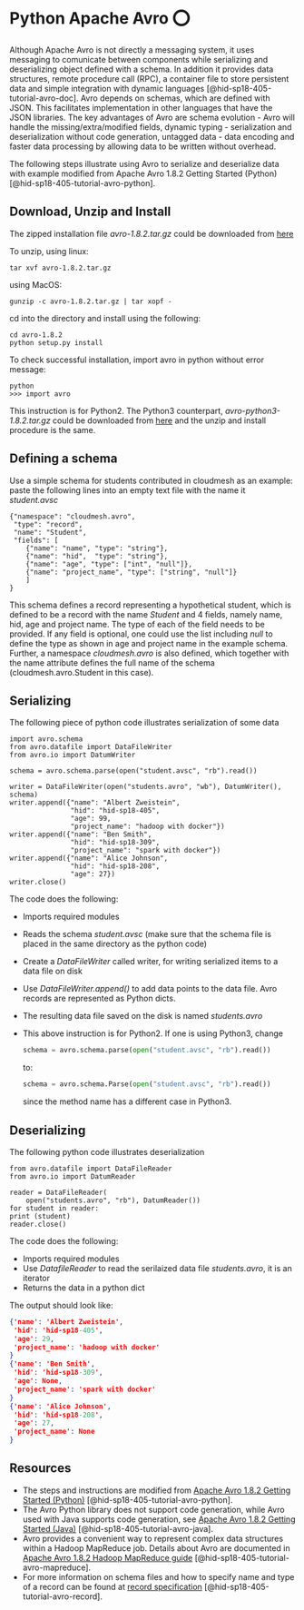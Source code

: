 # Python Apache Avro :o:

Although Apache Avro is not directly a messaging system, it uses
messaging to comunicate between components while serializing and
deserializing object defined with a schema. In addition it provides
data structures, remote procedure call (RPC), a container file to
store persistent data and simple integration with dynamic languages
[@hid-sp18-405-tutorial-avro-doc]. Avro depends on schemas, which are
defined with JSON. This facilitates implementation in other languages
that have the JSON libraries. The key advantages of Avro are schema
evolution - Avro will handle the missing/extra/modified fields,
dynamic typing - serialization and deserialization without code
generation, untagged data - data encoding and faster data processing
by allowing data to be written without overhead.

The following steps illustrate using Avro to serialize and deserialize
data with example modified from Apache Avro 1.8.2 Getting Started
(Python) [@hid-sp18-405-tutorial-avro-python].

## Download, Unzip and Install

The zipped installation file *avro-1.8.2.tar.gz* could be downloaded
from
[here](<http://mirrors.ocf.berkeley.edu/apache/avro/avro-1.8.2/py/>)

To unzip, using linux:
    
    tar xvf avro-1.8.2.tar.gz

using MacOS:

    gunzip -c avro-1.8.2.tar.gz | tar xopf -

cd into the directory and install using the following:

    cd avro-1.8.2
    python setup.py install

To check successful installation, import avro in python without error
message:
    
    python
    >>> import avro

This instruction is for Python2. The Python3 counterpart,
*avro-python3-1.8.2.tar.gz* could be downloaded from
[here](<http://mirrors.sonic.net/apache/avro/avro-1.8.2/py3/>) and the unzip and install procedure is the same.

## Defining a schema

Use a simple schema for students contributed in cloudmesh as an
example: paste the following lines into an empty text file with the
name it *student.avsc*

    {"namespace": "cloudmesh.avro",
     "type": "record",
     "name": "Student",
     "fields": [
        {"name": "name", "type": "string"},
        {"name": "hid",  "type": "string"},
        {"name": "age", "type": ["int", "null"]},
        {"name": "project_name", "type": ["string", "null"]}
        ]
    }

This schema defines a record representing a hypothetical student,
which is defined to be a record with the name *Student* and 4 fields,
namely name, hid, age and project name. The type of each of the field
needs to be provided. If any field is optional, one could use the list
including *null* to define the type as shown in age and project name
in the example schema. Further, a namespace *cloudmesh.avro* is also
defined, which together with the name attribute defines the full name
of the schema (cloudmesh.avro.Student in this case).


## Serializing 

The following piece of python code illustrates serialization of some
data

    import avro.schema
    from avro.datafile import DataFileWriter
    from avro.io import DatumWriter

    schema = avro.schema.parse(open("student.avsc", "rb").read())

    writer = DataFileWriter(open("students.avro", "wb"), DatumWriter(), schema)
    writer.append({"name": "Albert Zweistein",
                   "hid": "hid-sp18-405",
                   "age": 99,
                   "project_name": "hadoop with docker"})
    writer.append({"name": "Ben Smith",
                   "hid": "hid-sp18-309",
                   "project_name": "spark with docker"})
    writer.append({"name": "Alice Johnson",
                   "hid": "hid-sp18-208",
                   "age": 27})
    writer.close()

The code does the following:

* Imports required modules
* Reads the schema *student.avsc* (make sure that the schema file is
  placed in the same directory as the python code)
* Create a *DataFileWriter* called writer, for writing serialized
  items to a data file on disk
* Use *DataFileWriter.append()* to add data points to the data
  file. Avro records are represented as Python dicts.
* The resulting data file saved on the disk is named *students.avro*
* This above instruction is for Python2. If one is using Python3,
  change

  ```python
  schema = avro.schema.parse(open("student.avsc", "rb").read())
  ```
  
  to:

  ```python
  schema = avro.schema.Parse(open("student.avsc", "rb").read())
  ```
  
  since the method name has a different case in Python3.

## Deserializing

The following python code illustrates deserialization 

    from avro.datafile import DataFileReader
    from avro.io import DatumReader

    reader = DataFileReader(
        open("students.avro", "rb"), DatumReader())
    for student in reader:
    print (student)
    reader.close()

The code does the following:

* Imports required modules
* Use *DatafileReader* to read the serilaized data file
  *students.avro*, it is an iterator
* Returns the data in a python dict

The output should look like:

```json
{'name': 'Albert Zweistein',
 'hid': 'hid-sp18-405', 
 'age': 29,
 'project_name': 'hadoop with docker'
}
{'name': 'Ben Smith',
 'hid': 'hid-sp18-309',
 'age': None,
 'project_name': 'spark with docker'
}
{'name': 'Alice Johnson',
 'hid': 'hid-sp18-208',
 'age': 27,
 'project_name': None
}
```

## Resources

* The steps and instructions are modified from
  [Apache Avro 1.8.2 Getting Started (Python)](<http://avro.apache.org/docs/1.8.2/gettingstartedpython.html>)
  [@hid-sp18-405-tutorial-avro-python].
* The Avro Python library does not support code generation, while Avro
  used with Java supports code generation, see
  [Apache Avro 1.8.2 Getting Started (Java)](<http://avro.apache.org/docs/1.8.2/gettingstartedjava.html>)
  [@hid-sp18-405-tutorial-avro-java].
* Avro provides a convenient way to represent complex data structures
  within a Hadoop MapReduce job. Details about Avro are documented in
  [Apache Avro 1.8.2 Hadoop MapReduce guide](<http://avro.apache.org/docs/1.8.2/mr.html>)
  [@hid-sp18-405-tutorial-avro-mapreduce].
* For more information on schema files and how to specify name and
  type of a record can be found at
  [record specification](<http://avro.apache.org/docs/1.8.2/spec.html#schema_record>)
  [@hid-sp18-405-tutorial-avro-record].






